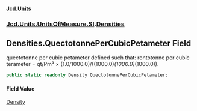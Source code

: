 #### [Jcd.Units](index.md 'index')
### [Jcd.Units.UnitsOfMeasure.SI](Jcd.Units.UnitsOfMeasure.SI.md 'Jcd.Units.UnitsOfMeasure.SI').[Densities](Densities.md 'Jcd.Units.UnitsOfMeasure.SI.Densities')

## Densities.QuectotonnePerCubicPetameter Field

quectotonne per cubic petameter defined such that: rontotonne per cubic terameter = qt/Pm³ × (1.0/1000.0)/((1000.0)*(1000.0)*(1000.0)).

```csharp
public static readonly Density QuectotonnePerCubicPetameter;
```

#### Field Value
[Density](Density.md 'Jcd.Units.UnitTypes.Density')